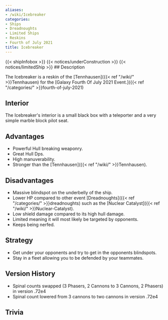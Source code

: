 ```yaml
---
aliases:
- /wiki/Icebreaker
categories:
- Ships
- Dreadnoughts
- Limited Ships
- Reskins
- Fourth of July 2021
title: Icebreaker
---
```


{{< shipInfobox >}} {{< notices/underConstruction >}} {{< notices/limitedShip >}} ## Description

The Icebreaker is a reskin of the [Tennhausen]({{< ref "/wiki/" >}}Tennhausen) for the [Galaxy Fourth Of July 2021 Event.]({{< ref "/categories/" >}}fourth-of-july-2021)

## Interior

The Icebreaker's interior is a small black box with a teleporter and a very simple marble block pilot seat.

## Advantages

- Powerful Hull breaking weaponry.
- Great Hull Dps.
- High manuverability.
- Stronger than the [Tennhausen]({{< ref "/wiki/" >}}Tennhausen).

## Disadvantages

- Massive blindspot on the underbelly of the ship.
- Lower HP compared to other event [Dreadnoughts]({{< ref "/categories/" >}}dreadnoughts) such as the [Nuclear Catalyst]({{< ref "/wiki/" >}}Nuclear-Catalyst).
- Low shield damage compared to its high hull damage.
- Limited meaning it will most likely be targeted by opponents.
- Keeps being nerfed.

## Strategy

- Get under your opponents and try to get in the opponents blindspots.
- Stay in a fleet allowing you to be defended by your teammates.

## Version History 

- Spinal counts swapped (3 Phasers, 2 Cannons to 3 Cannons, 2 Phasers) in version .72e4
- Spinal count lowered from 3 cannons to two cannons in version .72e4

## Trivia